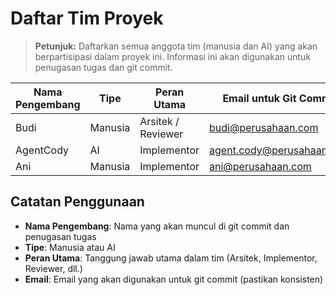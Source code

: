 # Daftar Tim Proyek

> **Petunjuk:** Daftarkan semua anggota tim (manusia dan AI) yang akan berpartisipasi dalam proyek ini. Informasi ini akan digunakan untuk penugasan tugas dan git commit.

| Nama Pengembang | Tipe    | Peran Utama       | Email untuk Git Commit        |
|-----------------|---------|-------------------|-------------------------------|
| Budi            | Manusia | Arsitek / Reviewer| budi@perusahaan.com           |
| AgentCody       | AI      | Implementor       | agent.cody@perusahaan.com     |
| Ani             | Manusia | Implementor       | ani@perusahaan.com            |

## Catatan Penggunaan

- **Nama Pengembang**: Nama yang akan muncul di git commit dan penugasan tugas
- **Tipe**: Manusia atau AI
- **Peran Utama**: Tanggung jawab utama dalam tim (Arsitek, Implementor, Reviewer, dll.)
- **Email**: Email yang akan digunakan untuk git commit (pastikan konsisten)